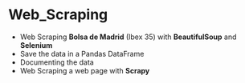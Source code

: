 # Web_Scraping

- Web Scraping **Bolsa de Madrid** (Ibex 35) with **BeautifulSoup** and **Selenium**
- Save the data in a Pandas DataFrame
- Documenting the data
- Web Scraping a web page with **Scrapy**



